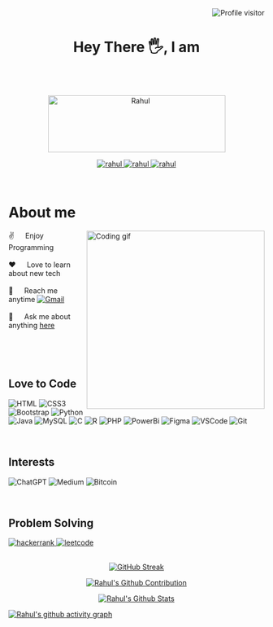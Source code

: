 <a href="https://komarev.com/ghpvc/?username=r-r-7">
  <img align="right" src="https://komarev.com/ghpvc/?username=r-r-7&style=for-the-badge" alt="Profile visitor" />
</a>
<br />

<h1 align="center">
    Hey There 🖐️, I am
</h1>
<br/>
<br/>

<p align="center">
  <a><img src="https://images.cooltext.com/5679232.png" width="349" height="112" alt="Rahul" /></a>
</p>

<p align="center">
<a href="https://linkedin.com/in/rahulradhesh" target="_blank">
  <img src="https://img.shields.io/badge/LinkedIn-0077B5?style=for-the-badge&logo=linkedin&logoColor=white" alt="rahul" />
 </a>
 <a href="https://instagram.com/_r.r16_" target="_blank">
  <img src="https://img.shields.io/badge/Instagram-fe4164?style=for-the-badge&logo=instagram&logoColor=white" alt="rahul" />
 </a>
 <a href="https://twitter.com/_rr_16_" target="_blank">
  <img src="https://img.shields.io/badge/Twitter-%231DA1F2.svg?style=for-the-badge&logo=Twitter&logoColor=white" alt="rahul" />
 </a>
</p>
<br />

# About me
 
<p>
 <img align="right" width="350" src="https://user-images.githubusercontent.com/74038190/238353480-219bcc70-f5dc-466b-9a60-29653d8e8433.gif" alt="Coding gif" />
  
 ✌️ &emsp; Enjoy Programming <br/><br/>
 ❤️ &emsp; Love to learn about new tech<br/><br/>
 📧 &emsp; Reach me anytime <a href="https://rahulradhesha@gmail.com" target="_blank"><img src="https://img.shields.io/badge/Gmail-D14836?style=for-the-badge&logo=gmail&logoColor=white" alt="Gmail" /></a><br/><br/>
 💬 &emsp; Ask me about anything [here](https://github.com/r-r-7/r-r-7/issues)

</p>

<br/>
<br/>
<br/>

## Love to Code

![HTML](https://img.shields.io/badge/HTML5-E34F26?style=for-the-badge&logo=html5&logoColor=white)
![CSS3](https://img.shields.io/badge/CSS3-1572B6?style=for-the-badge&logo=css3&logoColor=white)
![Bootstrap](https://img.shields.io/badge/Bootstrap-563D7C?style=for-the-badge&logo=bootstrap&logoColor=white)
![Python](https://img.shields.io/badge/python-3670A0?style=for-the-badge&logo=python&logoColor=ffdd54)
![Java](https://img.shields.io/badge/java-%23ED8B00.svg?style=for-the-badge&logo=openjdk&logoColor=white)
![MySQL](https://img.shields.io/badge/mysql-%2300f.svg?style=for-the-badge&logo=mysql&logoColor=white)
![C](https://img.shields.io/badge/c-%2300599C.svg?style=for-the-badge&logo=c&logoColor=white)
![R](https://img.shields.io/badge/r-%23276DC3.svg?style=for-the-badge&logo=r&logoColor=white)
![PHP](https://img.shields.io/badge/php-%23777BB4.svg?style=for-the-badge&logo=php&logoColor=white)
![PowerBi](https://img.shields.io/badge/power_bi-F2C811?style=for-the-badge&logo=powerbi&logoColor=black)
![Figma](https://img.shields.io/badge/figma-%23F24E1E.svg?style=for-the-badge&logo=figma&logoColor=white)
![VSCode](https://img.shields.io/badge/Visual_Studio-0078d7?style=for-the-badge&logo=visual%20studio&logoColor=white)
![Git](https://img.shields.io/badge/Git-F05032?style=for-the-badge&logo=git&logoColor=white)

<br/>

## Interests

![ChatGPT](https://img.shields.io/badge/chatGPT-74aa9c?style=for-the-badge&logo=openai&logoColor=white)
![Medium](https://img.shields.io/badge/Medium-12100E?style=for-the-badge&logo=medium&logoColor=white)
![Bitcoin](https://img.shields.io/badge/Bitcoin-000?style=for-the-badge&logo=bitcoin&logoColor=white)

<br/>

## Problem Solving

<a href="https://www.hackerrank.com/profile/rahulradhesha">
  <img src="https://img.shields.io/badge/-Hackerrank-2EC866?style=for-the-badge&logo=HackerRank&logoColor=white" alt="hackerrank" />
</a>

<a href="https://leetcode.com/rahulradhesha/">
 <img src="https://img.shields.io/badge/LeetCode-000000?style=for-the-badge&logo=LeetCode&logoColor=#d16c06" alt="leetcode"/>
</a>

<br/>
<br/>

<p align="center">
  <a href="https://github.com/r-r-7">
    <img src="https://streak-stats.demolab.com?user=r-r-7&theme=radical" alt="GitHub Streak"/>
  </a>
</p>

<p align="center">
  <a href="https://github.com/r-r-7">
    <img src="http://github-profile-summary-cards.vercel.app/api/cards/profile-details?username=r-r-7&theme=radical" alt="Rahul's Github Contribution"  />
  </a>
</p>

<p align="center"> 
    <a href="https://github.com/r-r-7"><img alt="Rahul's Github Stats" src="http://github-profile-summary-cards.vercel.app/api/cards/repos-per-language?username=r-r-7&theme=radical"/></a>
    <a href="http://github-profile-summary-cards.vercel.app/api/cards/repos-per-language?username=r-r-7&theme=radical"></a>
</p>

[![Rahul's github activity graph](https://github-readme-activity-graph.vercel.app/graph?username=r-r-7&theme=github-compact)](https://github.com/r-r-7/github-readme-activity-graph)
